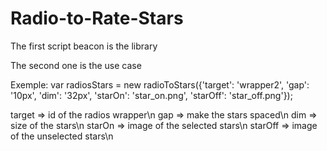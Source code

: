 # Radio-to-Rate-Stars

The first script beacon is the library

The second one is the use case

Exemple:
var radiosStars = new radioToStars({'target': 'wrapper2', 'gap': '10px', 'dim': '32px', 'starOn': 'star_on.png', 'starOff': 'star_off.png'});

target => id of the radios wrapper\n
gap => make the stars spaced\n
dim => size of the stars\n
starOn => image of the selected stars\n
starOff => image of the unselected stars\n
